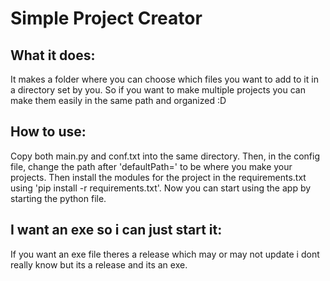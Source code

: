 # Simple Project Creator


## What it does:

It makes a folder where you can choose which files you want to add to it in a directory set by you. So if you want to make multiple projects you can make them easily in the same path and organized :D

## How to use:
  
Copy both main.py and conf.txt into the same directory. Then, in the config file, change the path after 'defaultPath=' to be where you make your projects. 
Then install the modules for the project in the requirements.txt using 'pip install -r requirements.txt'. Now you can start using the app by starting the python file.
  
## I want an exe so i can just start it:

If you want an exe file theres a release which may or may not update i dont really know but its a release and its an exe.
